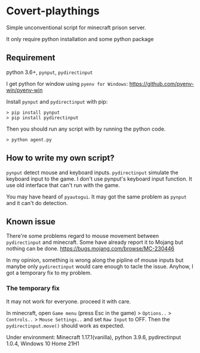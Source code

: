 # Covert-playthings

Simple unconventional script for minecraft prison server.

It only require python installation and some python package

## Requirement
python 3.6+, `pynput`, `pydirectinput`

I get python for window using `pyenv for Windows`: https://github.com/pyenv-win/pyenv-win

Install `pynput` and `pydirectinput` with pip:
```
> pip install pynput
> pip install pydirectinput
```

Then you should run any script with by running the python code.
```
> python agent.py
```

## How to write my own script?
`pynput` detect mouse and keyboard inputs. `pydirectinput` simulate the keyboard input to the game.
I don't use pynput's keyboard input function. It use old interface that can't run with the game.

You may have heard of `pyautogui`. It may got the same problem as `pynput` and it can't do detection.

## Known issue
There're some problems regard to mouse movement between `pydirectinput` and minecraft. Some have already report it to Mojang but nothing can be done. https://bugs.mojang.com/browse/MC-230446

In my opinion, something is wrong along the pipline of mouse inputs but manybe only `pydirectinput` would care enough to tacle the issue. Anyhow, I got a temporary fix to my problem.

### The temporary fix
It may not work for everyone. proceed it with care.

In minecraft, open `Game menu` (press Esc in the game) > `Options..` > `Controls..` > `Mouse Settings..` and set `Raw Input` to OFF. Then the `pydirectinput.move()` should work as expected.

Under environment: Minecraft 1.17.1(vanilla), python 3.9.6, pydirectinput 1.0.4, Windows 10 Home 21H1
